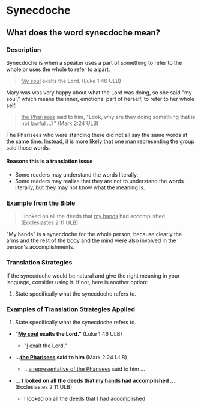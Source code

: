 # Synecdoche #

## What does the word synecdoche mean? ##



### Description

Synecdoche is when a speaker uses a part of something to refer to the whole or uses the whole to refer to a part.
> <u>My soul</u> exalts the Lord. (Luke 1:46 ULB)

Mary was was very happy about what the Lord was doing, so she said "my soul," which means the inner, emotional part of herself, to refer to her whole self.
><u>the Pharisees</u> said to him, "Look, why are they doing something that is not lawful ...?" (Mark 2:24 ULB)

The Pharisees who were standing there did not all say the same words at the same time. Instead, it is more likely that one man representing the group said those words.

#### Reasons this is a translation issue

* Some readers may understand the words literally.
* Some readers may realize that they are not to understand the words literally, but they may not know what the meaning is.

### Example from the Bible

>I looked on all the deeds that <u>my hands</u> had accomplished (Ecclesiastes 2:11 ULB)

"My hands" is a synecdoche for the whole person, because clearly the arms and the rest of the body and the mind were also involved in the person's accomplishments.

### Translation Strategies

If the synecdoche would be natural and give the right meaning in your language, consider using it. If not, here is another option:

1. State specifically what the synecdoche refers to.

### Examples of Translation Strategies Applied

1. State specifically what the synecdoche refers to.

  * **"<u>My soul</u> exalts the Lord."** (Luke 1:46 ULB)
      * "<u>I</u> exalt the Lord."

  * **...<u>the Pharisees</u> said to him** (Mark 2:24 ULB)
      * ...<u>a representative of the Pharisees</u> said to him ...

  * **... I looked on all the deeds that <u>my hands</u> had accomplished ...** (Ecclesiastes 2:11 ULB)
      * I looked on all the deeds that <u>I</u> had accomplished

